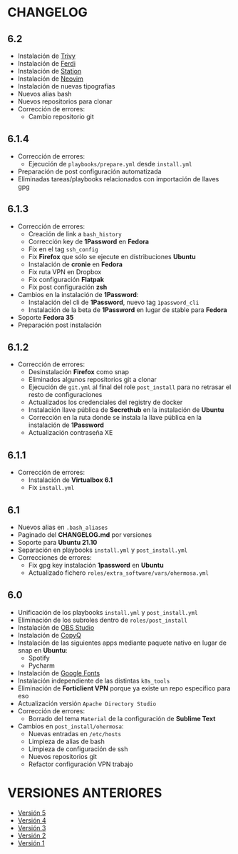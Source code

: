 # CHANGELOG

## 6.2

- Instalación de [Trivy](https://github.com/aquasecurity/trivy)
- Instalación de [Ferdi](https://getferdi.com/)
- Instalación de [Station](https://getstation.com/)
- Instalación de [Neovim](https://neovim.io)
- Instalación de nuevas tipografías
- Nuevos alias bash
- Nuevos repositorios para clonar
- Corrección de errores:
  - Cambio repositorio git

## 6.1.4

- Corrección de errores:
  - Ejecución de `playbooks/prepare.yml` desde `install.yml`
- Preparación de post configuración automatizada
- Eliminadas tareas/playbooks relacionados con importación de llaves gpg

## 6.1.3

- Corrección de errores:
  - Creación de link a `bash_history`
  - Corrección key de **1Password** en **Fedora**
  - Fix en el tag `ssh_config`
  - Fix **Firefox** que sólo se ejecute en distribuciones **Ubuntu**
  - Instalación de __cronie__ en **Fedora**
  - Fix ruta VPN en Dropbox
  - Fix configuración __Flatpak__
  - Fix post configuración __zsh__
- Cambios en la instalación de **1Password**:
  - Instalación del cli de **1Password**, nuevo tag `1password_cli`
  - Instalación de la beta de **1Password** en lugar de stable para **Fedora**
- Soporte **Fedora 35**
- Preparación post instalación


## 6.1.2

- Corrección de errores:
  - Desinstalación **Firefox** como snap
  - Eliminados algunos repositorios git a clonar
  - Ejecución de `git.yml` al final del role `post_install` para no retrasar el resto de configuraciones
  - Actualizados los credenciales del registry de docker
  - Instalación llave pública de **Secrethub** en la instalación de **Ubuntu**
  - Corrección en la ruta donde se instala la llave pública en la instalación de **1Password**
  - Actualización contraseña XE

## 6.1.1

- Corrección de errores:
  - Instalación de **Virtualbox 6.1**
  - Fix `install.yml`

## 6.1

- Nuevos alias en `.bash_aliases`
- Paginado del __CHANGELOG.md__ por versiones
- Soporte para **Ubuntu 21.10**
- Separación en playbooks `install.yml` y `post_install.yml`
- Correcciones de errores:
  - Fix gpg key instalación __1password__ en **Ubuntu**
  - Actualizado fichero `roles/extra_software/vars/ohermosa.yml`

## 6.0

- Unificación de los playbooks `install.yml` y `post_install.yml`
- Eliminación de los subroles dentro de `roles/post_install`
- Instalación de [OBS Studio](https://obsproject.com/es)
- Instalación de [CopyQ](https://hluk.github.io/CopyQ/)
- Instalación de las siguientes apps mediante paquete nativo en lugar de snap en **Ubuntu**:
  - Spotify
  - Pycharm
- Instalación de [Google Fonts](https://fonts.google.com/)
- Instalación independiente de las distintas `k8s_tools`
- Eliminación de **Forticlient VPN** porque ya existe un repo específico para eso
- Actualización versión `Apache Directory Studio`
- Corrección de errores:
  - Borrado del tema `Material` de la configuración de **Sublime Text**
- Cambios en `post_install/ohermosa`:
  - Nuevas entradas en `/etc/hosts`
  - Limpieza de alias de bash
  - Limpieza de configuración de ssh
  - Nuevos repositorios git
  - Refactor configuración VPN trabajo

# VERSIONES ANTERIORES

- [Versión 5](changelog/v5.md)
- [Versión 4](changelog/v4.md)
- [Versión 3](changelog/v3.md)
- [Versión 2](changelog/v2.md)
- [Versión 1](changelog/v1.md)
